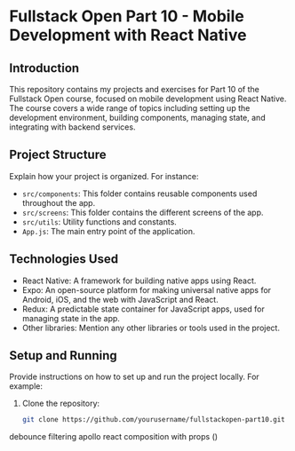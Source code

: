 # Fullstack Open Part 10 - Mobile Development with React Native

## Introduction

This repository contains my projects and exercises for Part 10 of the Fullstack Open course, focused on mobile development using React Native. The course covers a wide range of topics including setting up the development environment, building components, managing state, and integrating with backend services.

## Project Structure

Explain how your project is organized. For instance:

- `src/components`: This folder contains reusable components used throughout the app.
- `src/screens`: This folder contains the different screens of the app.
- `src/utils`: Utility functions and constants.
- `App.js`: The main entry point of the application.

## Technologies Used

- React Native: A framework for building native apps using React.
- Expo: An open-source platform for making universal native apps for Android, iOS, and the web with JavaScript and React.
- Redux: A predictable state container for JavaScript apps, used for managing state in the app.
- Other libraries: Mention any other libraries or tools used in the project.

## Setup and Running

Provide instructions on how to set up and run the project locally. For example:

1. Clone the repository:
   ```bash
   git clone https://github.com/yourusername/fullstackopen-part10.git


debounce
filtering
apollo
react composition with props (<ReviewItem>)